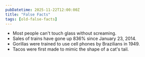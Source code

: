 ```yaml
---
pubDatetime: 2025-11-22T12:00:00Z
title: "False Facts"
tags: [old-false-facts]
---
```


- Most people can't touch glass without screaming.
- Sales of trains have gone up 836% since January 23, 2014.
- Gorillas were trained to use cell phones by Brazilians in 1949.
- Tacos were first made to mimic the shape of a cat's tail.
